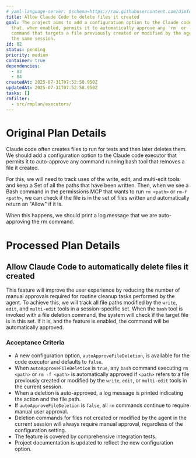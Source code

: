 ```yaml
---
# yaml-language-server: $schema=https://raw.githubusercontent.com/dimfeld/llmutils/main/schema/rmplan-plan-schema.json
title: Allow Claude Code to delete files it created
goal: The project aims to add a configuration option to the Claude code executor
  that, when enabled, permits it to automatically approve any `rm` or `rm -f`
  command that targets a file previously created or modified by the agent within
  the same session.
id: 82
status: pending
priority: medium
container: true
dependencies:
  - 83
  - 84
createdAt: 2025-07-31T07:52:58.950Z
updatedAt: 2025-07-31T07:52:58.950Z
tasks: []
rmfilter:
  - src/rmplan/executors/
---
```


# Original Plan Details

Claude code often creates files to run for tests and then later deletes them. We should add a configuration option to the Claude code executor that permits it to auto-approve any command running bash tool that removes a file it created.

For this, we will need to track uses of the write, edit, and multi-edit tools and keep a Set of all the paths that have been written. Then, when we see a Bash command in the permissions MCP that wants to run `rm <path>` or `rm-f <path>`, we can check if the file is in the set of files written and automatically return an "Allow" if it is. 

When this happens, we should print a log message that we are auto-approving the rm command.

# Processed Plan Details

## Allow Claude Code to automatically delete files it created

This feature will improve the user experience by reducing the number of manual approvals required for routine cleanup tasks performed by the agent. To achieve this, we will track all file paths modified by the `write`, `edit`, and `multi-edit` tools in a session-specific set. When the `bash` tool is invoked with a file deletion command, the system will check if the target file is in this set. If it is, and the feature is enabled, the command will be automatically approved.

### Acceptance Criteria
- A new configuration option, `autoApproveFileDeletion`, is available for the code executor and defaults to `false`.
- When `autoApproveFileDeletion` is `true`, any `bash` command executing `rm <path>` or `rm -f <path>` is automatically approved if `<path>` refers to a file previously created or modified by the `write`, `edit`, or `multi-edit` tools in the current session.
- When a deletion is auto-approved, a log message is printed indicating the action and the file path.
- If `autoApproveFileDeletion` is `false`, all `rm` commands continue to require manual user approval.
- Deletion commands for files not created or modified by the agent in the current session will always require manual approval, regardless of the configuration setting.
- The feature is covered by comprehensive integration tests.
- Project documentation is updated to reflect the new configuration option.
